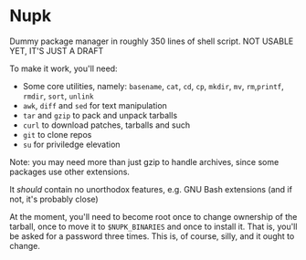 # Nupk
Dummy package manager in roughly 350 lines of shell script.
NOT USABLE YET, IT'S JUST A DRAFT

To make it work, you'll need:
+ Some core utilities, namely: `basename`, `cat`, `cd`, `cp`, `mkdir`, `mv`, `rm`,`printf`, `rmdir`, `sort`, `unlink`
+ `awk`, `diff` and `sed` for text manipulation
+ `tar` and `gzip` to pack and unpack tarballs
+ `curl` to download patches, tarballs and such
+ `git` to clone repos
+ `su` for priviledge elevation

Note: you may need more than just gzip to handle archives, since some packages
use other extensions.

It _should_ contain no unorthodox features, e.g. GNU Bash extensions (and if not, it's probably close)

At the moment, you'll need to become root once to change ownership of the tarball,
once to move it to `$NUPK_BINARIES` and once to install it. That is, you'll be asked
for a password three times. This is, of course, silly, and it ought to change.
